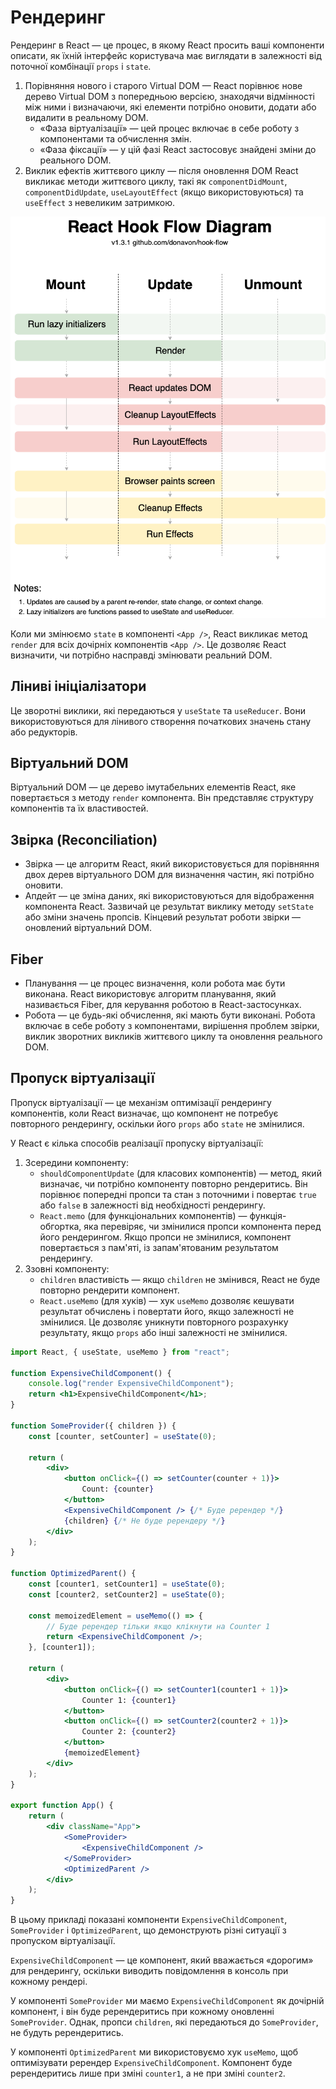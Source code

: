 # Рендеринг

Рендеринг в React — це процес, в якому React просить ваші компоненти описати, як їхній інтерфейс користувача має виглядати в залежності від поточної комбінації `props` і `state`.

1. Порівняння нового і старого Virtual DOM — React порівнює нове дерево Virtual DOM з попередньою версією, знаходячи відмінності між ними і визначаючи, які елементи потрібно оновити, додати або видалити в реальному DOM.
    - «Фаза віртуалізації» — цей процес включає в себе роботу з компонентами та обчислення змін.
    - «Фаза фіксації» — у цій фазі React застосовує знайдені зміни до реального DOM.
2. Виклик ефектів життєвого циклу — після оновлення DOM React викликає методи життєвого циклу, такі як `componentDidMount`, `componentDidUpdate`, `useLayoutEffect` (якщо використовуються) та `useEffect` з невеликим затримкою.

<img src="./_images/rendering.png" />

Коли ми змінюємо `state` в компоненті `<App />`, React викликає метод `render` для всіх дочірніх компонентів `<App />`. Це дозволяє React визначити, чи потрібно насправді змінювати реальний DOM.

## Ліниві ініціалізатори

Це зворотні виклики, які передаються у `useState` та `useReducer`. Вони використовуються для лінивого створення початкових значень стану або редукторів.

## Віртуальний DOM

Віртуальний DOM — це дерево імутабельних елементів React, яке повертається з методу `render` компонента. Він представляє структуру компонентів та їх властивостей.

## Звірка (Reconciliation)

-   Звірка — це алгоритм React, який використовується для порівняння двох дерев віртуального DOM для визначення частин, які потрібно оновити.
-   Апдейт — це зміна даних, які використовуються для відображення компонента React. Зазвичай це результат виклику методу `setState` або зміни значень пропсів. Кінцевий результат роботи звірки — оновлений віртуальний DOM.

## Fiber

-   Планування — це процес визначення, коли робота має бути виконана. React використовує алгоритм планування, який називається Fiber, для керування роботою в React-застосунках.
-   Робота — це будь-які обчислення, які мають бути виконані. Робота включає в себе роботу з компонентами, вирішення проблем звірки, виклик зворотних викликів життєвого циклу та оновлення реального DOM.

## Пропуск віртуалізації

Пропуск віртуалізації — це механізм оптимізації рендерингу компонентів, коли React визначає, що компонент не потребує повторного рендерингу, оскільки його `props` або `state` не змінилися.

У React є кілька способів реалізації пропуску віртуалізації:

1. Зсередини компоненту:
    - `shouldComponentUpdate` (для класових компонентів) — метод, який визначає, чи потрібно компоненту повторно рендеритись. Він порівнює попередні пропси та стан з поточними і повертає `true` або `false` в залежності від необхідності рендерингу.
    - `React.memo` (для функціональних компонентів) — функція-обгортка, яка перевіряє, чи змінилися пропси компонента перед його рендерингом. Якщо пропси не змінилися, компонент повертається з пам'яті, із запам'ятованим результатом рендерингу.
2. Ззовні компоненту:
    - `children` властивість — якщо `children` не змінився, React не буде повторно рендерити компонент.
    - `React.useMemo` (для хуків) — xук `useMemo` дозволяє кешувати результат обчислень і повертати його, якщо залежності не змінилися. Це дозволяє уникнути повторного розрахунку результату, якщо `props` або інші залежності не змінилися.

```jsx
import React, { useState, useMemo } from "react";

function ExpensiveChildComponent() {
    console.log("render ExpensiveChildComponent");
    return <h1>ExpensiveChildComponent</h1>;
}

function SomeProvider({ children }) {
    const [counter, setCounter] = useState(0);

    return (
        <div>
            <button onClick={() => setCounter(counter + 1)}>
                Count: {counter}
            </button>
            <ExpensiveChildComponent /> {/* Буде ререндер */}
            {children} {/* Не буде ререндеру */}
        </div>
    );
}

function OptimizedParent() {
    const [counter1, setCounter1] = useState(0);
    const [counter2, setCounter2] = useState(0);

    const memoizedElement = useMemo(() => {
        // Буде ререндер тільки якщо клікнути на Counter 1
        return <ExpensiveChildComponent />;
    }, [counter1]);

    return (
        <div>
            <button onClick={() => setCounter1(counter1 + 1)}>
                Counter 1: {counter1}
            </button>
            <button onClick={() => setCounter2(counter2 + 1)}>
                Counter 2: {counter2}
            </button>
            {memoizedElement}
        </div>
    );
}

export function App() {
    return (
        <div className="App">
            <SomeProvider>
                <ExpensiveChildComponent />
            </SomeProvider>
            <OptimizedParent />
        </div>
    );
}
```

В цьому прикладі показані компоненти `ExpensiveChildComponent`, `SomeProvider` і `OptimizedParent`, що демонструють різні ситуації з пропуском віртуалізації.

`ExpensiveChildComponent` — це компонент, який вважається «дорогим» для рендерингу, оскільки виводить повідомлення в консоль при кожному рендері.

У компоненті `SomeProvider` ми маємо `ExpensiveChildComponent` як дочірній компонент, і він буде ререндеритись при кожному оновленні `SomeProvider`. Однак, пропси `children`, які передаються до `SomeProvider`, не будуть ререндеритись.

У компоненті `OptimizedParent` ми використовуємо хук `useMemo`, щоб оптимізувати ререндер `ExpensiveChildComponent`. Компонент буде ререндеритись лише при зміні `counter1`, а не при зміні `counter2`.
